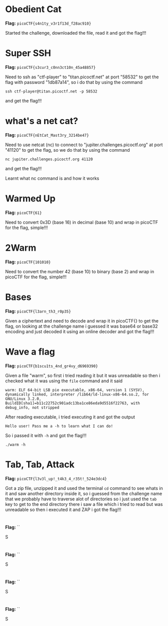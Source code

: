 # Obedient Cat

**Flag:** `picoCTF{s4n1ty_v3r1f13d_f28ac910}`

Started the challenge, downloaded the file, read it and got the flag!!!

# Super SSH

**Flag:** `picoCTF{s3cur3_c0nn3ct10n_45a48857}`

Need to ssh as "ctf-player" to "titan.picoctf.net" at port "58532" to get the flag with password "1db87a14", so i do that by using the command
```
ssh ctf-player@titan.picoctf.net -p 58532
```
and get the flag!!!

# what's a net cat?

**Flag:** `picoCTF{nEtCat_Mast3ry_3214be47}`

Need to use netcat (nc) to connect to "jupiter.challenges.picoctf.org" at port "41120" to get the flag, so we do that by using the command
```
nc jupiter.challenges.picoctf.org 41120
```
and get the flag!!!

Learnt what nc command is and how it works

# Warmed Up

**Flag:** `picoCTF{61}`

Need to convert 0x3D (base 16) in decimal (base 10) and wrap in picoCTF for the flag, simple!!!

# 2Warm

**Flag:** `picoCTF{101010}`

Need to convert the number 42 (base 10) to binary (base 2) and wrap in picoCTF for the flag, simple!!!

# Bases

**Flag:** `picoCTF{l3arn_th3_r0p35}`

Given a ciphertext and need to decode and wrap it in picoCTF{} to get the flag, on looking at the challenge name i guessed it was base64 or base32 encoding and just decoded it using an online decoder and got the flag!!!

# Wave a flag

**Flag:** `picoCTF{b1scu1ts_4nd_gr4vy_d6969390}`

Given a file "warm", so first i tried reading it but it was unreadable so then i checked what it was using the `file` command and it said 
```
warm: ELF 64-bit LSB pie executable, x86-64, version 1 (SYSV), dynamically linked, interpreter /lib64/ld-linux-x86-64.so.2, for GNU/Linux 3.2.0, BuildID[sha1]=b11c22752c901adc13ba1ce86eda9d5516f22763, with debug_info, not stripped
```
After reading executable, i tried executing it and got the output
```
Hello user! Pass me a -h to learn what I can do!
```
So i passed it with `-h` and got the flag!!!
```
./warm -h
```

# Tab, Tab, Attack

**Flag:** `picoCTF{l3v3l_up!_t4k3_4_r35t!_524e3dc4}`

Got a zip file, unzipped it and used the terminal `cd` command to see whats in it and saw another directory inside it, so i guessed from the challenge name that we probably have to traverse alot of directories so i just used the `tab` key to get to the end directory there i saw a file which i tried to read but was unreadable so then i executed it and ZAP i got the flag!!!

# 

**Flag:** ``

S

# 

**Flag:** ``

S

# 

**Flag:** ``

S

# 

**Flag:** ``

S
